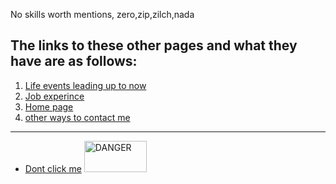 
No skills worth mentions, zero,zip,zilch,nada

## The links to these other pages and what they have are as follows:


  1. [Life events leading up to now](readme2.md "Be prepared")
  2. [Job experince](readme3.md "Hopefully will add more soon")
  3. [Home page](README.md "back to the start")
  4. [other ways to contact me](readme5.md "Reach out to me")








----------------------------------------------
- [Dont click me](https://www.youtube.com/watch?v=dQw4w9WgXcQ "Warning you") <img src="https://media.istockphoto.com/photos/yellow-background-with-black-grunge-danger-sign-picture-id1163744382?k=20&m=1163744382&s=612x612&w=0&h=jM9nrlT8ELvXEWwsB6vA8gwGc3xPC-RHdosyagPixfc=" alt="DANGER" style="height: 50px; width:100px;"/>
